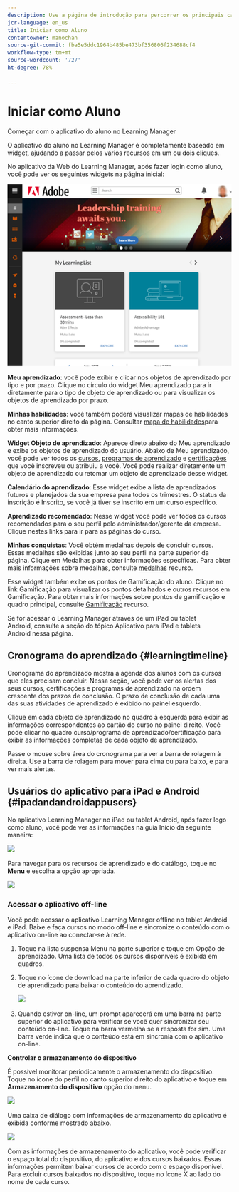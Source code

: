```yaml
---
description: Use a página de introdução para percorrer os principais caminhos de aprendizado do Adobe Learning Manager.
jcr-language: en_us
title: Iniciar como Aluno
contentowner: manochan
source-git-commit: fba5e5ddc1964b485be473bf356806f234688cf4
workflow-type: tm+mt
source-wordcount: '727'
ht-degree: 78%

---
```




# Iniciar como Aluno

Começar com o aplicativo do aluno no Learning Manager

O aplicativo do aluno no Learning Manager é completamente baseado em widget, ajudando a passar pelos vários recursos em um ou dois cliques.

No aplicativo da Web do Learning Manager, após fazer login como aluno, você pode ver os seguintes widgets na página inicial:

![](assets/l-1.png)

**Meu aprendizado**: você pode exibir e clicar nos objetos de aprendizado por tipo e por prazo. Clique no círculo do widget Meu aprendizado para ir diretamente para o tipo de objeto de aprendizado ou para visualizar os objetos de aprendizado por prazo.

**Minhas habilidades**: você também poderá visualizar mapas de habilidades no canto superior direito da página. Consultar  [mapa de habilidades](skills-levels.md)para obter mais informações.

**Widget Objeto de aprendizado**: Aparece direto abaixo do Meu aprendizado e exibe os objetos de aprendizado do usuário. Abaixo de Meu aprendizado, você pode ver todos os [cursos](courses.md), [programas de aprendizado](learning-programs.md) e [certificações](certifications.md) que você inscreveu ou atribuiu a você. Você pode realizar diretamente um objeto de aprendizado ou retomar um objeto de aprendizado desse widget.

**Calendário do aprendizado**: Esse widget exibe a lista de aprendizados futuros e planejados da sua empresa para todos os trimestres. O status da inscrição é Inscrito, se você já tiver se inscrito em um curso específico.

**Aprendizado recomendado**: Nesse widget você pode ver todos os cursos recomendados para o seu perfil pelo administrador/gerente da empresa. Clique nestes links para ir para as páginas do curso.

**Minhas conquistas**: Você obtém medalhas depois de concluir cursos. Essas medalhas são exibidas junto ao seu perfil na parte superior da página. Clique em Medalhas para obter informações específicas. Para obter mais informações sobre medalhas, consulte  [medalhas](badges.md) recurso.

Esse widget também exibe os pontos de Gamificação do aluno. Clique no link Gamificação para visualizar os pontos detalhados e outros recursos em Gamificação. Para obter mais informações sobre pontos de gamificação e quadro principal, consulte  [Gamificação](gamification.md) recurso.

Se for acessar o Learning Manager através de um iPad ou tablet Android, consulte a seção do tópico Aplicativo para iPad e tablets Android nessa página.

## Cronograma do aprendizado {#learningtimeline}

Cronograma do aprendizado mostra a agenda dos alunos com os cursos que eles precisam concluir. Nessa seção, você pode ver os alertas dos seus cursos, certificações e programas de aprendizado na ordem crescente dos prazos de conclusão. O prazo de conclusão de cada uma das suas atividades de aprendizado é exibido no painel esquerdo.

Clique em cada objeto de aprendizado no quadro à esquerda para exibir as informações correspondentes ao cartão do curso no painel direito. Você pode clicar no quadro curso/programa de aprendizado/certificação para exibir as informações completas de cada objeto de aprendizado.

Passe o mouse sobre área do cronograma para ver a barra de rolagem à direita. Use a barra de rolagem para mover para cima ou para baixo, e para ver mais alertas.

## Usuários do aplicativo para iPad e Android {#ipadandandroidappusers}

No aplicativo Learning Manager no iPad ou tablet Android, após fazer logo como aluno, você pode ver as informações na guia Início da seguinte maneira:

![](assets/screenshot-2015-08-07-12-24-40-e1439211134842.png)

Para navegar para os recursos de aprendizado e do catálogo, toque no **Menu** e escolha a opção apropriada.

![](assets/menu-ipad.png)

### Acessar o aplicativo off-line

Você pode acessar o aplicativo Learning Manager offline no tablet Android e iPad. Baixe e faça cursos no modo off-line e sincronize o conteúdo com o aplicativo on-line ao conectar-se à rede.

1. Toque na lista suspensa Menu na parte superior e toque em Opção de aprendizado. Uma lista de todos os cursos disponíveis é exibida em quadros.
1. Toque no ícone de download na parte inferior de cada quadro do objeto de aprendizado para baixar o conteúdo do aprendizado.

   ![](assets/download-ipad.png)

1. Quando estiver on-line, um prompt aparecerá em uma barra na parte superior do aplicativo para verificar se você quer sincronizar seu conteúdo on-line. Toque na barra vermelha se a resposta for sim. Uma barra verde indica que o conteúdo está em sincronia com o aplicativo on-line.

**Controlar o armazenamento do dispositivo**

É possível monitorar periodicamente o armazenamento do dispositivo.\
Toque no ícone do perfil no canto superior direito do aplicativo e toque em **Armazenamento do dispositivo** opção do menu.

![](assets/device-storage-option-ipad.png)

Uma caixa de diálogo com informações de armazenamento do aplicativo é exibida conforme mostrado abaixo.

![](assets/device-storage-detailed-e1439211162955.png)

Com as informações de armazenamento do aplicativo, você pode verificar o espaço total do dispositivo, do aplicativo e dos cursos baixados. Essas informações permitem baixar cursos de acordo com o espaço disponível. Para excluir cursos baixados no dispositivo, toque no ícone X ao lado do nome de cada curso.
